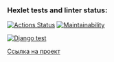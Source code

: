 ### Hexlet tests and linter status:
[![Actions Status](https://github.com/Maksim75ru/python-project-52/workflows/hexlet-check/badge.svg)](https://github.com/Maksim75ru/python-project-52/actions)
[![Maintainability](https://api.codeclimate.com/v1/badges/49443b45cf7b069affba/maintainability)](https://codeclimate.com/github/Maksim75ru/python-project-52/maintainability)

[![Django test](https://github.com/Maksim75ru/python-project-52/actions/workflows/tests-check.yml/badge.svg)](https://github.com/Maksim75ru/python-project-52/actions/workflows/tests-check.yml)


[Ссылка на проект](https://python-project-52-production-78e0.up.railway.app)

